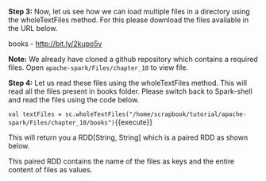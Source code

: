 
 

**Step 3:** Now, let us see how we can load multiple files in a directory using the wholeTextFiles method. For this please download the files available in the URL below.

books - http://bit.ly/2kupo5v

**Note:** We already have cloned a github repository which contains a required files. Open `apache-spark/Files/chapter_10` to view file.

**Step 4:** Let us read these files using the wholeTextFiles method. This will read all the files present in books folder. Please switch back to Spark-shell and read the files using the code below.

`val textFiles = sc.wholeTextFiles("/home/scrapbook/tutorial/apache-spark/Files/chapter_10/books")`{{execute}} 

This will return you a RDD[String, String] which is a paired RDD as shown below.


This paired RDD contains the name of the files as keys and the entire content of files as values.



